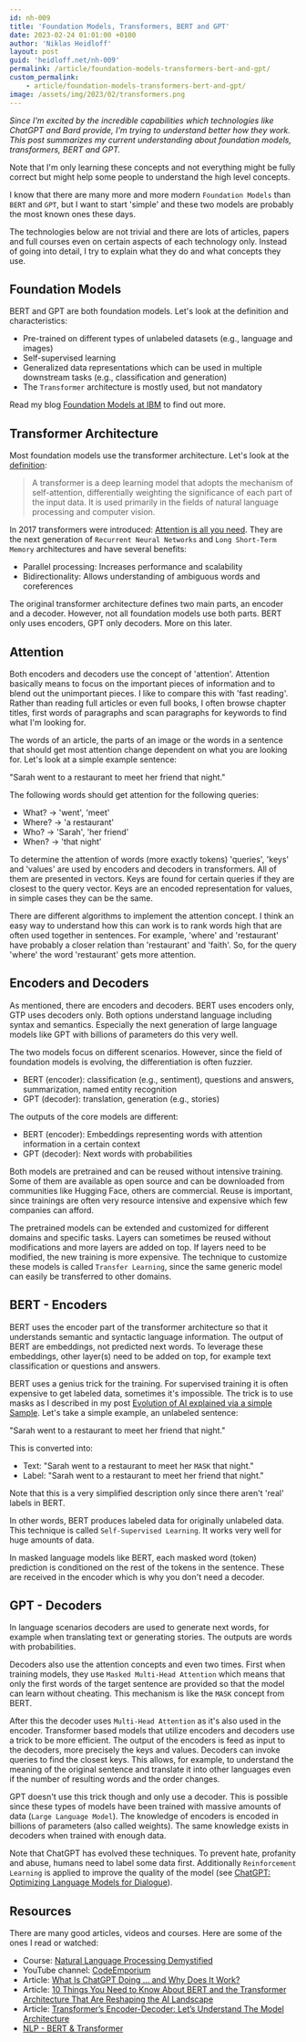 ```yaml
---
id: nh-009
title: 'Foundation Models, Transformers, BERT and GPT'
date: 2023-02-24 01:01:00 +0100
author: 'Niklas Heidloff'
layout: post
guid: 'heidloff.net/nh-009'
permalink: /article/foundation-models-transformers-bert-and-gpt/
custom_permalink:
    - article/foundation-models-transformers-bert-and-gpt/
image: /assets/img/2023/02/transformers.png
---
```



*Since I'm excited by the incredible capabilities which technologies like ChatGPT and Bard provide, I'm trying to understand better how they work. This post summarizes my current understanding about foundation models, transformers, BERT and GPT.*

Note that I'm only learning these concepts and not everything might be fully correct but might help some people to understand the high level concepts. 

I know that there are many more and more modern `Foundation Models` than `BERT` and `GPT`, but I want to start 'simple' and these two models are probably the most known ones these days.

The technologies below are not trivial and there are lots of articles, papers and full courses even on certain aspects of each technology only. Instead of going into detail, I try to explain what they do and what concepts they use.


## Foundation Models

BERT and GPT are both foundation models. Let's look at the definition and characteristics:

- Pre-trained on different types of unlabeled datasets (e.g., language and images)
- Self-supervised learning
- Generalized data representations which can be used in multiple downstream tasks (e.g., classification and generation)
- The `Transformer` architecture is mostly used, but not mandatory

Read my blog [Foundation Models at IBM](https://heidloff.net/article/foundation-models-at-ibm/) to find out more.


## Transformer Architecture

Most foundation models use the transformer architecture. Let's look at the [definition](https://en.wikipedia.org/wiki/Transformer_(machine_learning_model)):

> A transformer is a deep learning model that adopts the mechanism of self-attention, differentially weighting the significance of each part of the input data. It is used primarily in the fields of natural language processing and computer vision.

In 2017 transformers were introduced: [Attention is all you need](https://arxiv.org/pdf/1706.03762.pdf). They are the next generation of `Recurrent Neural Networks` and `Long Short-Term Memory` architectures and have several benefits:

* Parallel processing: Increases performance and scalability
* Bidirectionality: Allows understanding of ambiguous words and coreferences

The original transformer architecture defines two main parts, an encoder and a decoder. However, not all foundation models use both parts. BERT only uses encoders, GPT only decoders. More on this later.


## Attention

Both encoders and decoders use the concept of 'attention'. Attention basically means to focus on the important pieces of information and to blend out the unimportant pieces. I like to compare this with 'fast reading'. Rather than reading full articles or even full books, I often browse chapter titles, first words of paragraphs and scan paragraphs for keywords to find what I'm looking for.

The words of an article, the parts of an image or the words in a sentence that should get most attention change dependent on what you are looking for. Let's look at a simple example sentence:

"Sarah went to a restaurant to meet her friend that night."

The following words should get attention for the following queries:

* What? -> 'went', 'meet'
* Where? -> 'a restaurant'
* Who? -> 'Sarah', 'her friend'
* When? -> 'that night'

To determine the attention of words (more exactly tokens) 'queries', 'keys' and 'values' are used by encoders and decoders in transformers. All of them are presented in vectors. Keys are found for certain queries if they are closest to the query vector. Keys are an encoded representation for values, in simple cases they can be the same.

There are different algorithms to implement the attention concept. I think an easy way to understand how this can work is to rank words high that are often used together in sentences. For example, 'where' and 'restaurant' have probably a closer relation than 'restaurant' and 'faith'. So, for the query 'where' the word 'restaurant' gets more attention.


## Encoders and Decoders 

As mentioned, there are encoders and decoders. BERT uses encoders only, GTP uses decoders only. Both options understand language including syntax and semantics. Especially the next generation of large language models like GPT with billions of parameters do this very well. 

The two models focus on different scenarios. However, since the field of foundation models is evolving, the differentiation is often fuzzier.

* BERT (encoder): classification (e.g., sentiment), questions and answers, summarization, named entity recognition
* GPT (decoder): translation, generation (e.g., stories)

The outputs of the core models are different:

* BERT (encoder): Embeddings representing words with attention information in a certain context
* GPT (decoder): Next words with probabilities

Both models are pretrained and can be reused without intensive training. Some of them are available as open source and can be downloaded from communities like Hugging Face, others are commercial. Reuse is important, since trainings are often very resource intensive and expensive which few companies can afford.

The pretrained models can be extended and customized for different domains and specific tasks. Layers can sometimes be reused without modifications and more layers are added on top. If layers need to be modified, the new training is more expensive. The technique to customize these models is called `Transfer Learning`, since the same generic model can easily be transferred to other domains.


## BERT - Encoders

BERT uses the encoder part of the transformer architecture so that it understands semantic and syntactic language information. The output of BERT are embeddings, not predicted next words. To leverage these embeddings, other layer(s) need to be added on top, for example text classification or questions and answers.

BERT uses a genius trick for the training. For supervised training it is often expensive to get labeled data, sometimes it's impossible. The trick is to use masks as I described in my post [Evolution of AI explained via a simple Sample](https://heidloff.net/article/evolution-of-ai-simple-sample/). Let's take a simple example, an unlabeled sentence:

"Sarah went to a restaurant to meet her friend that night."

This is converted into: 

* Text: "Sarah went to a restaurant to meet her `MASK` that night."
* Label: "Sarah went to a restaurant to meet her friend that night."

Note that this is a very simplified description only since there aren't 'real' labels in BERT.

In other words, BERT produces labeled data for originally unlabeled data. This technique is called `Self-Supervised Learning`. It works very well for huge amounts of data.

In masked language models like BERT, each masked word (token) prediction is conditioned on the rest of the tokens in the sentence. These are received in the encoder which is why you don't need a decoder.


## GPT - Decoders

In language scenarios decoders are used to generate next words, for example when translating text or generating stories. The outputs are words with probabilities.

Decoders also use the attention concepts and even two times. First when training models, they use `Masked Multi-Head Attention` which means that only the first words of the target sentence are provided so that the model can learn without cheating. This mechanism is like the `MASK` concept from BERT.

After this the decoder uses `Multi-Head Attention` as it's also used in the encoder. Transformer based models that utilize encoders and decoders use a trick to be more efficient. The output of the encoders is feed as input to the decoders, more precisely the keys and values. Decoders can invoke queries to find the closest keys. This allows, for example, to understand the meaning of the original sentence and translate it into other languages even if the number of resulting words and the order changes.

GPT doesn't use this trick though and only use a decoder. This is possible since these types of models have been trained with massive amounts of data (`Large Language Model`). The knowledge of encoders is encoded in billions of parameters (also called weights). The same knowledge exists in decoders when trained with enough data.

Note that ChatGPT has evolved these techniques. To prevent hate, profanity and abuse, humans need to label some data first. Additionally `Reinforcement Learning` is applied to improve the quality of the model (see [ChatGPT: Optimizing Language Models for Dialogue](https://openai.com/blog/chatgpt/)).


## Resources

There are many good articles, videos and courses. Here are some of the ones I read or watched:

* Course: [Natural Language Processing Demystified](https://www.nlpdemystified.org/)
* YouTube channel: [CodeEmporium](https://www.youtube.com/@CodeEmporium)
* Article: [What Is ChatGPT Doing … and Why Does It Work?](https://writings.stephenwolfram.com/2023/02/what-is-chatgpt-doing-and-why-does-it-work/)
* Article: [10 Things You Need to Know About BERT and the Transformer Architecture That Are Reshaping the AI Landscape](https://neptune.ai/blog/bert-and-the-transformer-architecture)
* Article: [Transformer’s Encoder-Decoder: Let’s Understand The Model Architecture](https://kikaben.com/transformers-encoder-decoder/)
* [NLP - BERT & Transformer](https://jonathan-hui.medium.com/nlp-bert-transformer-7f0ac397f524)